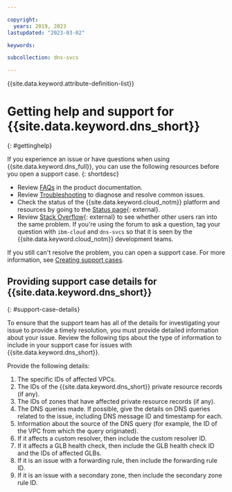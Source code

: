 ```yaml
---

copyright:
  years: 2019, 2023
lastupdated: "2023-03-02"

keywords:

subcollection: dns-svcs

---
```


{{site.data.keyword.attribute-definition-list}}

# Getting help and support for {{site.data.keyword.dns_short}}
{: #gettinghelp}

If you experience an issue or have questions when using  {{site.data.keyword.dns_full}}, you can use the following resources before you open a support case.
{: shortdesc}

* Review [FAQs](/docs/dns-svcs?topic=dns-svcs-frequently-asked-questions) in the product documentation.
* Review [Troubleshooting](/docs/dns-svcs?topic=dns-svcs-troubleshoot-nxdomain) to diagnose and resolve common issues.
* Check the status of the {{site.data.keyword.cloud_notm}} platform and resources by going to the [Status page](https://cloud.ibm.com/status){: external}.
* Review [Stack Overflow](https://stackoverflow.com/search?q=dns-svcs+ibm-cloud){: external} to see whether other users ran into the same problem. If you're using the forum to ask a question, tag your question with `ibm-cloud` and `dns-svcs` so that it is seen by the {{site.data.keyword.cloud_notm}} development teams.

If you still can't resolve the problem, you can open a support case. For more information, see [Creating support cases](/docs/get-support?topic=get-support-open-case).

## Providing support case details for {{site.data.keyword.dns_short}}
{: #support-case-details}

To ensure that the support team has all of the details for investigating your issue to provide a timely resolution, you must provide detailed information about your issue. Review the following tips about the type of information to include in your support case for issues with {{site.data.keyword.dns_short}}.

Provide the following details:

1. The specific IDs of affected VPCs.   
1. The IDs of the {{site.data.keyword.dns_short}} private resource records (if any).
1. The IDs of zones that have affected private resource records (if any).
1. The DNS queries made. If possible, give the details on DNS queries related to the issue, including DNS message ID and timestamp for each.
1. Information about the source of the DNS query (for example, the ID of the VPC from which the query originated).
1. If it affects a custom resolver, then include the custom resolver ID.
1. If it affects a GLB health check, then include the GLB health check ID and the IDs of affected GLBs.
1. If it is an issue with a forwarding rule, then include the forwarding rule ID.
1. If it is an issue with a secondary zone, then include the secondary zone rule ID.
